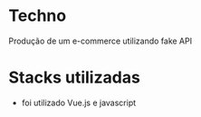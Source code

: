 # Techno
Produção de um e-commerce utilizando fake API

# Stacks utilizadas
- foi utilizado Vue.js e javascript
